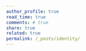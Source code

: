 ```yaml
---
author_profile: true
read_time: true
comments: # true
share: true
related: true
permalink: /_posts/identity/
---
```


